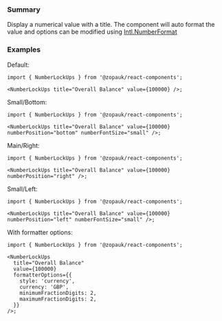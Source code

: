 ### Summary

Display a numerical value with a title. The component will auto format the value and options can be modified using [Intl.NumberFormat](https://developer.mozilla.org/en-US/docs/Web/JavaScript/Reference/Global_Objects/Intl/NumberFormat)

### Examples

Default:

```tsx
import { NumberLockUps } from '@zopauk/react-components';

<NumberLockUps title="Overall Balance" value={100000} />;
```

Small/Bottom:

```tsx
import { NumberLockUps } from '@zopauk/react-components';

<NumberLockUps title="Overall Balance" value={100000} numberPosition="bottom" numberFontSize="small" />;
```

Main/Right:

```tsx
import { NumberLockUps } from '@zopauk/react-components';

<NumberLockUps title="Overall Balance" value={100000} numberPosition="right" />;
```

Small/Left:

```tsx
import { NumberLockUps } from '@zopauk/react-components';

<NumberLockUps title="Overall Balance" value={100000} numberPosition="left" numberFontSize="small" />;
```

With formatter options:

```tsx
import { NumberLockUps } from '@zopauk/react-components';

<NumberLockUps
  title="Overall Balance"
  value={100000}
  formatterOptions={{
    style: 'currency',
    currency: 'GBP',
    minimumFractionDigits: 2,
    maximumFractionDigits: 2,
  }}
/>;
```
